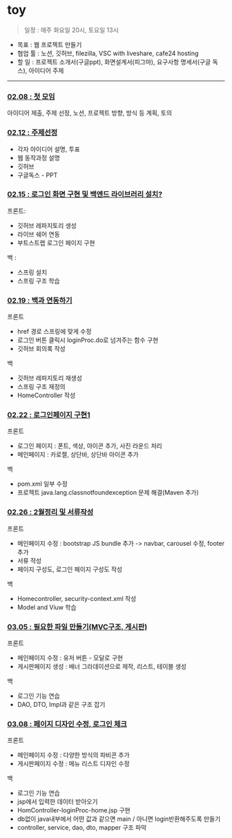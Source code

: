 # toy

> 일정 : 매주 화요일 20시, 토요일 13시

- 목표 : 웹 프로젝트 만들기
- 협업 툴 : 노션, 깃허브, filezilla, VSC with liveshare, cafe24 hosting
- 할 일 : 프로젝트 소개서(구글ppt), 화면설계서(피그마), 요구사항 명세서(구글 독스), 아이디어 주제

---

### [02.08 : 첫 모임](MOM/20220208.md)

아이디어 제출, 주제 선정, 노션, 프로젝트 방향, 방식 등 계획, 토의

### [02.12 : 주제선정](MOM/20220212.md)

- 각자 아이디어 설명, 투표
- 웹 동작과정 설명
- 깃허브
- 구글독스 - PPT

### [02.15 : 로그인 화면 구현 및 백엔드 라이브러리 설치?](MOM/20220215.md)

프론트:

- 깃허브 레파지토리 생성
- 라이브 쉐어 연동
- 부트스트랩 로그인 페이지 구현

백 :

- 스프링 설치
- 스프링 구조 학습

### [02.19 : 백과 연동하기](MOM/20220219.md)

프론트

- href 경로 스프링에 맞게 수정
- 로그인 버튼 클릭시 loginProc.do로 넘겨주는 함수 구현
- 깃허브 회의록 작성

백

- 깃허브 레파지토리 재생성
- 스프링 구조 재정의
- HomeController 작성

### [02.22 : 로그인페이지 구현1](MOM/20220222.md)

프론트

- 로그인 페이지 : 폰트, 색상, 아이콘 추가, 사진 라운드 처리
- 메인페이지 : 카로젤, 상단바, 상단바 아이콘 추가

백

- pom.xml 일부 수정
- 프로젝트 java.lang.classnotfoundexception 문제 해결(Maven 추가)

### [02.26 : 2월정리 및 서류작성](MOM/20220226.md)

프론트

- 메인페이지 수정 : bootstrap JS bundle 추가 -> navbar, carousel 수정, footer 추가
- 서류 작성
- 페이지 구성도, 로그인 페이지 구성도 작성

백

- Homecontroller, security-context.xml 작성
- Model and Viuw 학습

### [03.05 : 필요한 파일 만들기(MVC구조, 게시판)](MOM/20220305.md)

프론트

- 메인페이지 수정 : 유저 버튼 - 모달로 구현
- 게시판페이지 생성 : 배너 그라데이션으로 제작, 리스트, 테이블 생성

백

- 로그인 기능 연습
- DAO, DTO, Impl과 같은 구조 잡기

### [03.08 : 페이지 디자인 수정, 로그인 체크](MOM/20220308.md)

프론트

- 메인페이지 수정 : 다양한 방식의 파비콘 추가
- 게시판페이지 수정 : 메뉴 리스트 디자인 수정

백

- 로그인 기능 연습
- jsp에서 입력한 데이터 받아오기
- HomController-loginProc-home.jsp 구현
- db없이 java내부에서 어떤 값과 같으면 main / 아니면 login반환해주도록 만들기
- controller, service, dao, dto, mapper 구조 파악
